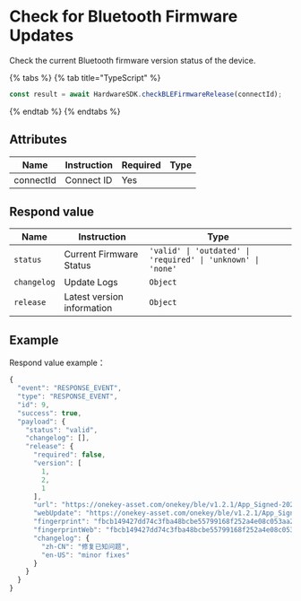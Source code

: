 # Check for Bluetooth Firmware Updates

Check the current Bluetooth firmware version status of the device.

{% tabs %}
{% tab title="TypeScript" %}
```typescript
const result = await HardwareSDK.checkBLEFirmwareRelease(connectId);
```
{% endtab %}
{% endtabs %}

## Attributes

| Name      | Instruction | Required | Type |
| --------- | ----------- | -------- | ---- |
| connectId | Connect ID  | Yes      |      |

## Respond value

| Name        | Instruction                | Type                                                         |
| ----------- | -------------------------- | ------------------------------------------------------------ |
| `status`    | Current Firmware Status    | `'valid' \| 'outdated' \| 'required' \| 'unknown' \| 'none'` |
| `changelog` | Update Logs                | `Object`                                                     |
| `release`   | Latest version information | `Object`                                                     |

## Example

Respond value example：

```typescript
{
  "event": "RESPONSE_EVENT",
  "type": "RESPONSE_EVENT",
  "id": 9,
  "success": true,
  "payload": {
    "status": "valid",
    "changelog": [],
    "release": {
      "required": false,
      "version": [
        1,
        2,
        1
      ],
      "url": "https://onekey-asset.com/onekey/ble/v1.2.1/App_Signed-2021-4-1_1.2.1.zip",
      "webUpdate": "https://onekey-asset.com/onekey/ble/v1.2.1/App_Signed-2021-4-1_1.2.1.bin",
      "fingerprint": "fbcb149427dd74c3fba48bcbe55799168f252a4e08c053aa2b98c78fba6ef8f7",
      "fingerprintWeb": "fbcb149427dd74c3fba48bcbe55799168f252a4e08c053aa2b98c78fba6ef8f7",
      "changelog": {
        "zh-CN": "修复已知问题",
        "en-US": "minor fixes"
      }
    }
  }
}
```
